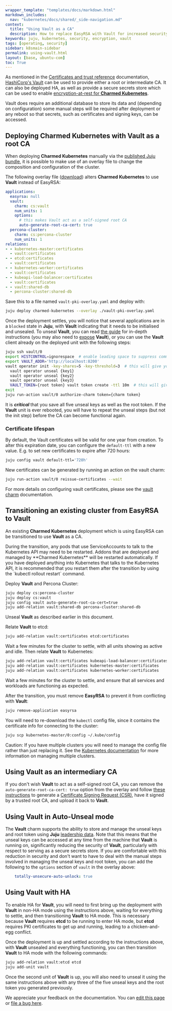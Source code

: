 ```yaml
---
wrapper_template: "templates/docs/markdown.html"
markdown_includes:
  nav: "kubernetes/docs/shared/_side-navigation.md"
context:
  title: "Using Vault as a CA"
  description: How to replace EasyRSA with Vault for increased security
keywords: juju, kubernetes, security, encryption, vault
tags: [operating, security]
sidebar: k8smain-sidebar
permalink: using-vault.html
layout: [base, ubuntu-com]
toc: True
---
```


As mentioned in the [Certificates and trust reference][certs-doc] documentation,
[HashiCorp's Vault][vault] can be used to provide either a root or intermediate CA. It can
also be deployed HA, as well as provide a secure secrets store which can be used to enable
[encryption-at-rest for **Charmed Kubernetes**][encryption-doc].

Vault does require an additional database to store its data and (depending on
configuration) some manual steps will be required after deployment or any reboot so
that secrets, such as certificates and signing keys, can be accessed.

## Deploying Charmed Kubernetes with Vault as a root CA

When deploying **Charmed Kubernetes** manually via the
[published Juju bundle][cdk-bundle], it is possible to make use of an overlay
file to change the composition and configuration of the cluster.

The following overlay file ([download][vault-pki-yaml]) alters
**Charmed Kubernetes** to use **Vault** instead of EasyRSA:

```yaml
applications:
  easyrsa: null
  vault:
    charm: cs:vault
    num_units: 1
    options:
      # this makes Vault act as a self-signed root CA
      auto-generate-root-ca-cert: true
  percona-cluster:
    charm: cs:percona-cluster
    num_units: 1
relations:
- - kubernetes-master:certificates
  - vault:certificates
- - etcd:certificates
  - vault:certificates
- - kubernetes-worker:certificates
  - vault:certificates
- - kubeapi-load-balancer:certificates
  - vault:certificates
- - vault:shared-db
  - percona-cluster:shared-db
```

Save this to a file named `vault-pki-overlay.yaml` and deploy with:

```bash
juju deploy charmed-kubernetes --overlay ./vault-pki-overlay.yaml
```

Once the deployment settles, you will notice that several applications are in a
`blocked` state in **Juju**, with **Vault** indicating that it needs to be initialised
and unsealed. To unseal **Vault**, you can read [the guide][vault-guide-unseal] for
in-depth instructions (you may also need to [expose][] **Vault**), or you can use
the **Vault** client already on the deployed unit with the following steps:

```bash
juju ssh vault/0
export HISTCONTROL=ignorespace  # enable leading space to suppress command history
export VAULT_ADDR='http://localhost:8200'
vault operator init -key-shares=5 -key-threshold=3  # this will give you 5 keys and a root token
  vault operator unseal {key1}
  vault operator unseal {key2}
  vault operator unseal {key3}
  VAULT_TOKEN={root token} vault token create -ttl 10m  # this will give you a token to auth the charm
exit
juju run-action vault/0 authorize-charm token={charm token}
```

<div class="p-notification--information">
  <p markdown="1" class="p-notification__response">
    It is <strong><em>critical </em></strong> that you save all five unseal keys as well as the root
    token.  If the <strong>Vault</strong> unit is ever rebooted, you will have to repeat the
    unseal steps (but not the init step) before the CA can become functional
    again.
  </p>
</div>

### Certificate lifespan

By default, the Vault certificates will be valid for one year from creation.
To alter this expiration date, you can configure the `default-ttl` with a new
value. E.g. to set new certificates to expire after 720 hours:

```bash
juju config vault default-ttl='720h'
```

New certificates can be generated by running an action on the vault charm:

```bash
juju run-action vault/0 reissue-certificates --wait
```

For more details on configuring vault certificates, please see the
[vault charm][] documentation.

## Transitioning an existing cluster from EasyRSA to Vault

An existing **Charmed Kubernetes** deployment which is using EasyRSA can
be transitioned to use **Vault** as a CA.

<div class="p-notification--information">
  <p markdown="1" class="p-notification__response">
    During the transition, any pods that use ServiceAccounts to talk to the
    Kubernetes API may need to be restarted. Addons that are deployed and
    managed by **Charmed Kubernetes** will be restarted automatically. If you
    have deployed anything into Kubernetes that talks to the Kubernetes API, it
    is recommended that you restart them after the transition by using the
    `kubectl rollout restart` command.
  </p>
</div>

Deploy **Vault** and Percona Cluster:

```bash
juju deploy cs:percona-cluster
juju deploy cs:vault
juju config vault auto-generate-root-ca-cert=true
juju add-relation vault:shared-db percona-cluster:shared-db
```

Unseal **Vault** as described earlier in this document.

Relate **Vault** to etcd:

```bash
juju add-relation vault:certificates etcd:certificates
```

Wait a few minutes for the cluster to settle, with all units showing as active
and idle. Then relate **Vault** to Kubernetes:

```bash
juju add-relation vault:certificates kubeapi-load-balancer:certificates
juju add-relation vault:certificates kubernetes-master:certificates
juju add-relation vault:certificates kubernetes-worker:certificates
```

Wait a few minutes for the cluster to settle, and ensure that all services and
workloads are functioning as expected.

After the transition, you must remove **EasyRSA** to prevent it from
conflicting with **Vault**:

```bash
juju remove-application easyrsa
```

You will need to re-download the `kubectl` config file,
since it contains the certificate info for connecting to the cluster:

```bash
juju scp kubernetes-master/0:config ~/.kube/config
```

<div class="p-notification--caution">
  <p markdown="1" class="p-notification__response">
    <span class="p-notification__status">Caution:</span>
If you have multiple clusters you will need to manage the config file rather than just
replacing it. See the <a href="https://kubernetes.io/docs/tasks/access-application-cluster/configure-access-multiple-clusters/">
Kubernetes documentation</a> for more information on managing multiple clusters.
  </p>
</div>

## Using Vault as an intermediary CA

If you don't wish **Vault** to act as a self-signed root CA, you can remove the
`auto-generate-root-ca-cert: true` option from the overlay and follow [these
instructions][vault-guide-csr] to generate a
[Certificate Signing Request (CSR)][csr], have it signed by a trusted root CA,
and upload it back to **Vault**.

## Using Vault in Auto-Unseal mode

The **Vault** charm supports the ability to store and manage the unseal keys and
root token using **Juju** [leadership data][leadership]. Note that this means that
the unseal keys can be accessed at any time from the machine that **Vault** is
running on, significantly reducing the security of **Vault**, particularly with
respect to serving as a secure secrets store. If you are comfortable with this
reduction in security and don't want to have to deal with the manual steps
involved in managing the unseal keys and root token, you can add the following
to the `options` section of `vault` in the overlay above:

```yaml
    totally-unsecure-auto-unlock: true
```

## Using Vault with HA

To enable HA for **Vault**, you will need to first bring up the deployment with
**Vault** in non-HA mode using the instructions above, waiting for everything
to settle, and then transitioning **Vault** to HA mode. This is necessary
because **Vault** requires **etcd** to be running to enter HA mode, but
**etcd** requires PKI certificates to get up and running, leading to a
chicken-and-egg conflict.

Once the deployment is up and settled according to the instructions above,
with **Vault** unsealed and everything functioning, you can then transition
**Vault** to HA mode with the following commands:

```bash
juju add-relation vault:etcd etcd
juju add-unit vault
```

Once the second unit of **Vault** is up, you will also need to unseal it
using the same instructions above with any three of the five unseal keys
and the root token you generated previously.


<!-- LINKS -->
[vault-pki-yaml]: https://raw.githubusercontent.com/charmed-kubernetes/bundle/master/overlays/vault-pki-overlay.yaml
[certs-doc]: /kubernetes/docs/certs-and-trust
[encryption-doc]: /kubernetes/docs/encryption-at-rest
[vault]: https://www.vaultproject.io
[expose]: https://docs.jujucharms.com/stable/en/charms-deploying#exposing-deployed-applications
[hacluster]: https://jujucharms.com/hacluster/
[vault-guide-csr]: https://docs.openstack.org/project-deploy-guide/charm-deployment-guide/latest/app-certificate-management.html
[vault-guide-unseal]: https://docs.openstack.org/project-deploy-guide/charm-deployment-guide/latest/app-vault.html#initialize-and-unseal-vault
[csr]: https://en.wikipedia.org/wiki/Certificate_signing_request
[leadership]: https://discourse.jujucharms.com/t/implementing-leadership/1124
[cdk-bundle]: https://jujucharms.com/charmed-kubernetes
[vault charm]: https://jaas.ai/vault/

<!-- FEEDBACK -->
<div class="p-notification--information">
  <p class="p-notification__response">
    We appreciate your feedback on the documentation. You can
    <a href="https://github.com/charmed-kubernetes/kubernetes-docs/edit/master/pages/k8s/using-vault.md" class="p-notification__action">edit this page</a>
    or
    <a href="https://github.com/charmed-kubernetes/kubernetes-docs/issues/new" class="p-notification__action">file a bug here</a>.
  </p>
</div>

